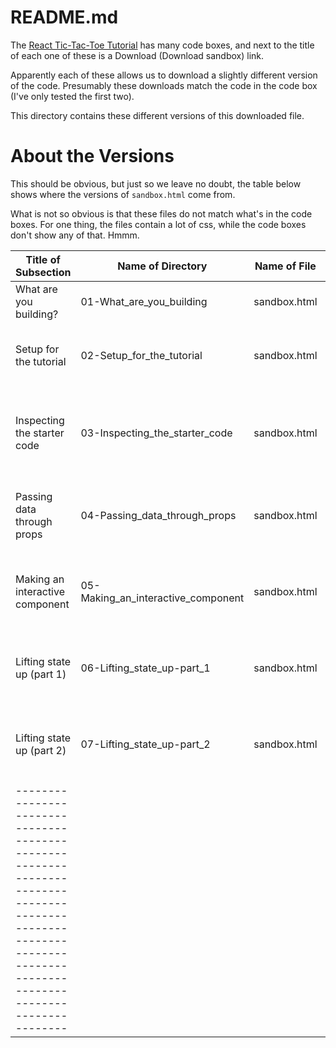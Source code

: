 
# README.md

The [React Tic-Tac-Toe Tutorial](https://beta.reactjs.org/learn/tutorial-tic-tac-toe)
has many code boxes, and next to the title of each one of these is a Download (Download sandbox) link.

Apparently each of these allows us to download a slightly different version of the code.
Presumably these downloads match the code in the code box (I've only tested the first two).

This directory contains these different versions of this downloaded file.

# About the Versions

This should be obvious, but just so we leave no doubt, the table below shows where the versions of `sandbox.html` come from.

What is not so obvious is that these files do not match what's in the code boxes.
For one thing, the files contain a lot of css, while the code boxes don't show any of that.  Hmmm.

| Title of Subsection             | Name of Directory                  | Name of File |                        Comment                                             |
| ------------------------------- | ---------------------------------- |:------------:| -------------------------------------------------------------------------- |
| What are you building?          | 01-What_are_you_building           | sandbox.html | This looks like the entire app                                             |
| Setup for the tutorial          | 02-Setup_for_the_tutorial          | sandbox.html | The code box contains just barely three lines of code                      |
| Inspecting the starter code     | 03-Inspecting_the_starter_code     | sandbox.html | This code contains the `<>` that gives an error in the `their_way` version |
| Passing data through props      | 04-Passing_data_through_props      | sandbox.html | Updates `Board` to pass a value of 1-9 from `Board` to each `Square`       |
| Making an interactive component | 05-Making_an_interactive_component | sandbox.html | Updates the code to display an "X" when the user clicks a `Square`         |
| Lifting state up (part 1)       | 06-Lifting_state_up-part_1         | sandbox.html | Prepare to lift state up by moving state from `Square` to `Board`          |
| Lifting state up (part 2)       | 07-Lifting_state_up-part_2         | sandbox.html | Finish lifting state up by updating `Square` and `Board` appropriately     |
| ---------------------------------------------------------------------------------------------------------------------------------------------------------------- |


